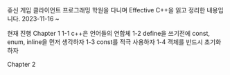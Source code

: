 쥬신 게임 클라이언트 프로그래밍 학원을 다니며 Effective C++을 읽고 정리한 내용입니다.
2023-11-16 ~

현재 진행
Chapter 1
  1-1 c++은 언어들의 연합체
  1-2 define을 쓰기전에 const, enum, inline을 먼저 생각하자
  1-3 const를 적극 사용하자 
  1-4 객체를 반드시 초기화하자

Chapter 2
  
